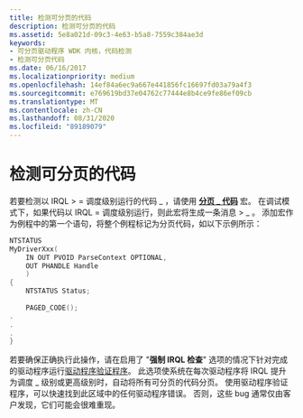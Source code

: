 ```yaml
---
title: 检测可分页的代码
description: 检测可分页的代码
ms.assetid: 5e8a021d-09c3-4e63-b5a8-7559c384ae3d
keywords:
- 可分页驱动程序 WDK 内核，代码检测
- 检测可分页代码
ms.date: 06/16/2017
ms.localizationpriority: medium
ms.openlocfilehash: 14ef84a6ec9a667e441856fc16697fd03a79a4f3
ms.sourcegitcommit: e769619bd37e04762c77444e8b4ce9fe86ef09cb
ms.translationtype: MT
ms.contentlocale: zh-CN
ms.lasthandoff: 08/31/2020
ms.locfileid: "89189079"
---
```

# <a name="detecting-code-that-can-be-pageable"></a>检测可分页的代码





若要检测以 IRQL &gt; = 调度级别运行的代码 \_ ，请使用 [**分页 \_ 代码**](./mm-bad-pointer.md) 宏。 在调试模式下，如果代码以 IRQL = 调度级别运行，则此宏将生成一条消息 &gt; \_ 。 添加宏作为例程中的第一个语句，将整个例程标记为分页代码，如以下示例所示：

```cpp
NTSTATUS 
MyDriverXxx( 
    IN OUT PVOID ParseContext OPTIONAL, 
    OUT PHANDLE Handle 
    ) 
{ 
    NTSTATUS Status; 
 
    PAGED_CODE(); 
. 
. 
. 
} 
```

若要确保正确执行此操作，请在启用了 "**强制 IRQL 检查**" 选项的情况下针对完成的驱动程序运行[驱动程序验证程序](../devtest/driver-verifier.md)。 此选项使系统在每次驱动程序将 IRQL 提升为调度 \_ 级别或更高级别时，自动将所有可分页的代码分页。 使用驱动程序验证程序，可以快速找到此区域中的任何驱动程序错误。 否则，这些 bug 通常仅由客户发现，它们可能会很难重现。

 

